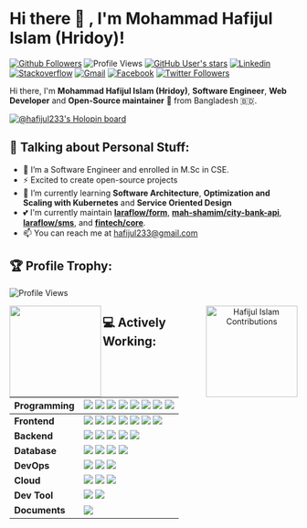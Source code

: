 # Hi there 👋 , I'm Mohammad Hafijul Islam (Hridoy)!

[![Github Followers](https://img.shields.io/github/followers/hafijul233?label=follow&style=social)](https://github.com/hafijul233?tab=followers)
![Profile Views](https://komarev.com/ghpvc/?username=hafijul233&label=Visitors&color=0e75b6&style=flat)
[![GitHub User's stars](https://img.shields.io/github/stars/hafijul233)](https://github.com/hafijul233?tab=stars)
[![Linkedin](https://img.shields.io/badge/-Linkedin-blue?style=flat-square&logo=Linkedin&logoColor=white&link=https://www.linkedin.com/in/hafijul-islam/)](https://www.linkedin.com/in/hafijul-islam/)
[![Stackoverflow](https://img.shields.io/badge/-Stackoverflow-4CA143?style=flat-square&logo=Stackoverflow&logoColor=white&link=https://stackoverflow.com/users/8400971/hafijul-islam)](https://stackoverflow.com/users/8400971/hafijul-islam)
[![Gmail](https://img.shields.io/badge/-hafijul233@gmail.com-c14438?style=flat-square&logo=Gmail&logoColor=white&link=mailto:hafijul233@gmail.com)](mailto:hafijul233@gmail.com)
[![Facebook](https://img.shields.io/badge/-hafijul233-ffffff?style=flat-square&logo=Facebook&logoColor=blue&link=https://facebook.com/hafijul233)](https://facebook.com/hafijul233)
[![Twitter Followers](https://img.shields.io/twitter/follow/hafijul233?style=social&logo=x&labelColor=black&link=https://x.com/hafijul233)
](https://x.com/hafijul233)
    
Hi there, I'm **Mohammad Hafijul Islam (Hridoy)**, **Software Engineer**, **Web Developer** and **Open-Source maintainer** 🚀 from Bangladesh 🇧🇩.

[![@hafijul233's Holopin board](https://holopin.io/api/user/board?user=hafijul233)](https://holopin.io/@hafijul233)

## :information_desk_person: Talking about Personal Stuff:

  - 🔭 I’m a Software Engineer and enrolled in M.Sc in CSE.
  - ⚡ Excited to create open-source projects
  - 🌱 I’m currently learning **Software Architecture**, **Optimization and Scaling with Kubernetes** and **Service Oriented Design**
  - 💕 I'm currently maintain [**laraflow/form**](https://packagist.org/packages/laraflow/form), [**mah-shamim/city-bank-api**](https://packagist.org/packages/mah-shamim/city-bank-api), [**laraflow/sms**](https://packagist.org/packages/laraflow/sms), and [**fintech/core**](https://github.com/fintechbd). 
  - 📫 You can reach me at <a href="mailto:hafijul233@gmail.com">hafijul233@gmail.com</a>

## :trophy: Profile Trophy:

![Profile Views](https://github-profile-trophy.vercel.app/?username=hafijul233&col=8&row=1&margin-w=20&no-bg=true)

 <div align="center">
    <img src="https://github-readme-stats.vercel.app/api?username=hafijul233&show_icons=true&count_private=true&theme=transparent" align="left" height="160"/>
    <img src="https://github-readme-streak-stats.herokuapp.com/?user=hafijul233&layout=compact&theme=transparent" alt="Hafijul Islam Contributions" align="right" height="160"/>
</div>

## :computer: Actively Working:

| Programming | <img src="https://img.shields.io/badge/%20-PHP-black?logo=php&style=for-the-badge"/> <img src="https://img.shields.io/badge/%20-Javascript-black?logo=javascript&style=for-the-badge"/>  <img src="https://img.shields.io/badge/%20-CSS-black?logo=css3&style=for-the-badge"/> <img src="https://img.shields.io/badge/%20-Shell%20Script-black?logo=shell&style=for-the-badge"/> <img src="https://img.shields.io/badge/%20-Python-black?logo=python&style=for-the-badge"/> <img src="https://img.shields.io/badge/%20-C%2B%2B-black?logo=cplusplus&style=for-the-badge"/> <img src="https://img.shields.io/badge/%20-Bash-black?logo=gnubash&style=for-the-badge"/> <img src="https://img.shields.io/badge/%20-Markdown-black?logo=markdown&style=for-the-badge"/>|
|:------------|:-------------------------------------------------------------------------------------------------|
|**Frontend**|<img src="https://img.shields.io/badge/%20-React.js-black?logo=react&style=for-the-badge"/> <img src="https://img.shields.io/badge/%20-Vue.js-black?logo=vuedotjs&style=for-the-badge"/> <img src="https://img.shields.io/badge/%20-Bootstrap-black?logo=bootstrap&style=for-the-badge"/> <img src="https://img.shields.io/badge/%20-Sass-black?logo=sass&style=for-the-badge"/> <img src="https://img.shields.io/badge/%20-TailwindCSS-black?logo=tailwindcss&style=for-the-badge"/> <img src="https://img.shields.io/badge/%20-InertiaJS-black?logo=inertia&style=for-the-badge"/> <img src="https://img.shields.io/badge/%20-AlpineJS-black?logo=alpinedotjs&style=for-the-badge"/>|
|**Backend**|<img src="https://img.shields.io/badge/%20-Laravel-black?logo=laravel&style=for-the-badge"/> <img src="https://img.shields.io/badge/%20-CodeIgniter-black?logo=codeigniter&style=for-the-badge"/> <img src="https://img.shields.io/badge/%20-CakePHP-black?logo=cakephp&style=for-the-badge"/> <img src="https://img.shields.io/badge/%20-Symfony-black?logo=symfony&style=for-the-badge"/>  <img src="https://img.shields.io/badge/%20-NestJS-black?logo=nestjs&style=for-the-badge"/>|
|**Database**|<img src="https://img.shields.io/badge/%20-MySQL-black?logo=mysql&style=for-the-badge"/> <img src="https://img.shields.io/badge/%20-PostgreSQL-black?logo=postgresql&style=for-the-badge"/> <img src="https://img.shields.io/badge/%20-Oracle-black?logo=oracle&style=for-the-badge"/> <img src="https://img.shields.io/badge/%20-MongoDB-black?logo=mongodb&style=for-the-badge"/>|
|**DevOps**|<img src="https://img.shields.io/badge/%20-CPanel-black?logo=cpanel&style=for-the-badge"/> <img src="https://img.shields.io/badge/%20-Docker-black?logo=docker&style=for-the-badge"/> <img src="https://img.shields.io/badge/%20-Jenkins-black?logo=jenkins&style=for-the-badge"/>|
|**Cloud**|<img src="https://img.shields.io/badge/%20-GCP-black?logo=googlecloud&style=for-the-badge"/> <img src="https://img.shields.io/badge/%20-Amazon Web Services-black?logo=amazonwebservices&style=for-the-badge"/> <img src="https://img.shields.io/badge/%20-Digital%20Ocean-black?logo=digitalocean&style=for-the-badge"/>|
|**Dev Tool**|<img src="https://img.shields.io/badge/%20-Backpack for Laravel-black?logo=backstage&style=for-the-badge"/> <img src="https://img.shields.io/badge/%20-Laravel Nova-black?logo=laravelnova&style=for-the-badge"/> |
|**Documents**| <img src="https://img.shields.io/badge/%20-Docsify-black?logo=docsify&style=for-the-badge"/>|
<!--      <img src="https://github-readme-stats.vercel.app/api/top-langs/?username=hafijul233&layout=compact" height=160 /> -->

